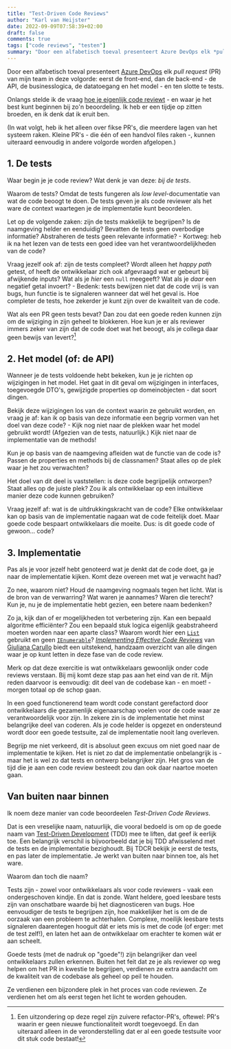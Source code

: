 ```yaml
---
title: "Test-Driven Code Reviews"
author: "Karl van Heijster"
date: 2022-09-09T07:58:39+02:00
draft: false
comments: true
tags: ["code reviews", "testen"]
summary: "Door een alfabetisch toeval presenteert Azure DevOps elk *pull request* van mijn team in deze volgorde: eerst de front-end, dan de back-end - de API, de businesslogica, de datatoegang en het model - en ten slotte te tests. Onlangs stelde ik de vraag hoe je eigenlijk code reviewt - en waar je het best kunt beginnen bij zo'n beoordeling. Ik heb er een tijdje op zitten broeden, en ik denk dat ik eruit ben."
---
```


Door een alfabetisch toeval presenteert [Azure DevOps](https://azure.microsoft.com/nl-nl/services/devops/) elk *pull request* (PR) van mijn team in deze volgorde: eerst de front-end, dan de back-end - de API, de businesslogica, de datatoegang en het model - en ten slotte te tests.


Onlangs stelde ik de vraag [hoe je eigenlijk code reviewt](/blog/22/08/hoe-review-je-eigenlijk-code/) - en waar je het best kunt beginnen bij zo'n beoordeling. Ik heb er een tijdje op zitten broeden, en ik denk dat ik eruit ben.


(In wat volgt, heb ik het alleen over fikse PR's, die meerdere lagen van het systeem raken. Kleine PR's - die één of een handvol files raken -, kunnen uiteraard eenvoudig in andere volgorde worden afgelopen.)


## 1. De tests


Waar begin je je code review? Wat denk je van deze: *bij de tests*.


Waarom de tests? Omdat de tests fungeren als *low level*-documentatie van wat de code beoogt te doen. De tests geven je als code reviewer als het ware de context waartegen je de implementatie kunt beoordelen.


Let op de volgende zaken: zijn de tests makkelijk te begrijpen? Is de naamgeving helder en eenduidig? Bevatten de tests geen overbodige informatie? Abstraheren de tests geen relevante informatie? - Kortweg: heb ik na het lezen van de tests een goed idee van het verantwoordelijkheden van de code?


Vraag jezelf ook af: zijn de tests compleet? Wordt alleen het *happy path* getest, of heeft de ontwikkelaar zich ook afgevraagd wat er gebeurt bij afwijkende inputs? Wat als je *hier* een `null` meegeeft? Wat als je *daar* een negatief getal invoert? - Bedenk: tests bewijzen niet dat de code vrij is van bugs, hun functie is te signaleren wanneer dat wél het geval is. Hoe completer de tests, hoe zekerder je kunt zijn over de kwaliteit van de code.


Wat als een PR geen tests bevat? Dan zou dat een goede reden kunnen zijn om de wijziging in zijn geheel te blokkeren. Hoe kun je er als reviewer immers zeker van zijn dat de code doet wat het beoogt, als je collega daar geen bewijs van levert?[^1]


## 2. Het model (of: de API)


Wanneer je de tests voldoende hebt bekeken, kun je je richten op wijzigingen in het model. Het gaat in dit geval om wijzigingen in interfaces, toegevoegde DTO's, gewijzigde properties op domeinobjecten - dat soort dingen.


Bekijk deze wijzigingen los van de context waarin ze gebruikt worden, en vraag je af: kan ik op basis van deze informatie een begrip vormen van het doel van deze code? - Kijk nog niet naar de plekken waar het model gebruikt wordt! (Afgezien van de tests, natuurlijk.) Kijk niet naar de implementatie van de methods! 


Kun je op basis van de naamgeving afleiden wat de functie van de code is? Passen de properties en methods bij de classnamen? Staat alles op de plek waar je het zou verwachten?


Het doel van dit deel is vaststellen: is deze code begrijpelijk ontworpen? Staat alles op de juiste plek? Zou ik als ontwikkelaar op een intuïtieve manier deze code kunnen gebruiken? 


Vraag jezelf af: wat is de uitdrukkingskracht van de code? Elke ontwikkelaar kan op basis van de implementatie nagaan wat de code feitelijk doet. Maar goede code bespaart ontwikkelaars die moeite. Dus: is dit goede code of gewoon... code?


## 3. Implementatie


Pas als je voor jezelf hebt genoteerd wat je denkt dat de code doet, ga je naar de implementatie kijken. Komt deze overeen met wat je verwacht had?


Zo nee, waarom niet? Houd de naamgeving nogmaals tegen het licht. Wat is de bron van de verwarring? Wat waren je aannames? Waren die terecht? Kun je, nu je de implementatie hebt gezien, een betere naam bedenken?


Zo ja, kijk dan of er mogelijkheden tot verbetering zijn. Kan een bepaald algoritme efficiënter? Zou een bepaald stuk logica eigenlijk geabstraheerd moeten worden naar een aparte class? Waarom wordt hier een [`List`](https://docs.microsoft.com/en-us/dotnet/api/system.collections.generic.list-1) gebruikt en geen [`IEnumerable`](https://docs.microsoft.com/en-us/dotnet/api/system.collections.ienumerable)? [*Implementing Effective Code Reviews*](https://link.springer.com/book/10.1007/978-1-4842-6162-0) van [Giuliana Carullo](https://www.linkedin.com/in/giucar/) biedt een uitstekend, handzaam overzicht van alle dingen waar je op kunt letten in deze fase van de code review.


Merk op dat deze exercitie is wat ontwikkelaars gewoonlijk onder code reviews verstaan. Bij mij komt deze stap pas aan het eind van de rit. Mijn reden daarvoor is eenvoudig: dit deel van de codebase kan - en moet! - morgen totaal op de schop gaan. 


In een goed functionerend team wordt code constant gerefactord door ontwikkelaars die gezamenlijk eigenaarschap voelen voor de code waar ze verantwoordelijk voor zijn. In zekere zin is de implementatie het minst belangrijke deel van coderen. Als je code helder is opgezet en ondersteund wordt door een goede testsuite, zal de implementatie nooit lang overleven.


Begrijp me niet verkeerd, dit is absoluut geen excuus om niet goed naar de implementatie te kijken. Het is niet zo dat de implementatie onbelangrijk is - maar het is wel zo dat tests en ontwerp belangrijker zijn. Het gros van de tijd die je aan een code review besteedt zou dan ook daar naartoe moeten gaan. 


## Van buiten naar binnen


Ik noem deze manier van code beoordeelen *Test-Driven Code Reviews*.


Dat is een vreselijke naam, natuurlijk, die vooral bedoeld is om op de goede naam van [Test-Driven Development](/tags/test-driven-development/) (TDD) mee te liften, dat geef ik eerlijk toe. Een belangrijk verschil is bijvoorbeeld dat je bij TDD afwisselend met de tests en de implementatie bezighoudt. Bij TDCR bekijk je eerst de tests, en pas later de implementatie. Je werkt van buiten naar binnen toe, als het ware.


Waarom dan toch die naam? 


Tests zijn - zowel voor ontwikkelaars als voor code reviewers - vaak een ondergeschoven kindje. En dat is zonde. Want heldere, goed leesbare tests zijn van onschatbare waarde bij het diagnosticeren van bugs. Hoe eenvoudiger de tests te begrijpen zijn, hoe makkelijker het is om de de oorzaak van een probleem te achterhalen. Complexe, moeilijk leesbare tests signaleren daarentegen hooguit dát er iets mis is met de code (of erger: met de test zelf!), en laten het aan de ontwikkelaar om erachter te komen wát er aan scheelt.


Goede tests (met de nadruk op "goede"!) zijn belangrijker dan veel ontwikkelaars zullen erkennen. Buiten het feit dat ze je als reviewer op weg helpen om het PR in kwestie te begrijpen, verdienen ze extra aandacht om de kwaliteit van de codebase als geheel op peil te houden. 


Ze verdienen een bijzondere plek in het proces van code reviewen. Ze verdienen het om als eerst tegen het licht te worden gehouden.


[^1]: Een uitzondering op deze regel zijn zuivere refactor-PR's, oftewel: PR's waarin er geen nieuwe functionaliteit wordt toegevoegd. En dan uiteraard alleen in de veronderstelling dat er al een goede testsuite voor dit stuk code bestaat!  
